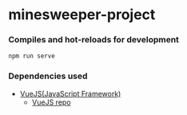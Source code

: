 # minesweeper-project

### Compiles and hot-reloads for development
```
npm run serve
```

### Dependencies used

* [VueJS(JavaScript Framework)](https://vuejs.org/v2/guide/)
    * [VueJS repo](https://github.com/vuejs/vue)

